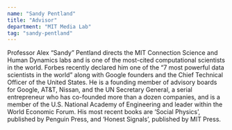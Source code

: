 ```yaml
---
name: "Sandy Pentland"
title: "Advisor"
department: "MIT Media Lab"
tag: "sandy-pentland"
---
```

Professor Alex &ldquo;Sandy&rdquo; Pentland directs the MIT Connection Science and Human Dynamics labs and is one of the most-cited computational scientists in the world. Forbes recently declared him one of the &ldquo;7 most powerful data scientists in the world&rdquo; along with Google founders and the Chief Technical Officer of the United States. He is a founding member of advisory boards for Google, AT&amp;T, Nissan, and the UN Secretary General, a serial entrepreneur who has co-founded more than a dozen companies, and is a member of the U.S. National Academy of Engineering and leader within the World Economic Forum. His most recent books are &lsquo;Social Physics&rsquo;, published by Penguin Press, and &lsquo;Honest Signals&rsquo;, published by MIT Press.
